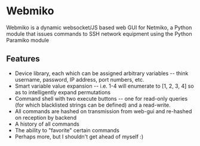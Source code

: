 # Webmiko

Webmiko is a dynamic websocket/JS based web GUI for Netmiko, a Python module that issues commands to SSH network equipment using the Python Paramiko module

## Features
* Device library, each which can be assigned arbitrary variables -- think username, password, IP address, port numbers, etc.
* Smart variable value expansion -- i.e. 1-4 will enumerate to [1, 2, 3, 4] so as to intelligently expand permutations
* Command shell with two execute buttons -- one for read-only queries (for which blacklisted strings can be defined) and a read-write.
* All commands are hashed on transmission from web-gui and re-hashed on reception by backend
* A history of all commands
* The ability to "favorite" certain commands
* Perhaps more, but I shouldn't get ahead of myself :)
